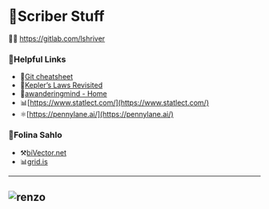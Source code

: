 # 📜Scriber Stuff

🦊🧪 https://gitlab.com/lshriver


### 💎Helpful Links
- 🌌[Git cheatsheet](https://ndpsoftware.com/git-cheatsheet.html#loc=remote_repo;)
- 📑[Kepler’s Laws Revisited](https://quantumredpill.wordpress.com/2013/01/19/keplers-laws-revisited/)   
- 📐[awanderingmind - Home](https://www.awanderingmind.blog/)
- 📊[https://www.statlect.com/](https://www.statlect.com/)
- ⚛️[https://pennylane.ai/](https://pennylane.ai/)
### 🔱Folina Sahlo
- ⚒️[biVector.net](https://bivector.net/tools.html)
- 📊[grid.is](http://grid.is/)
        
---
![renzo](https://user-images.githubusercontent.com/111261353/215251943-edab77e9-a113-401a-9266-cb7be792c7a1.png)
---

<!---
eigenscribe/eigenscribe is a ✨ super special ✨ repository because its `README.md` (this file) appears on your GitHub profile.
You can click the Preview link to take a look at your changes.
--->
